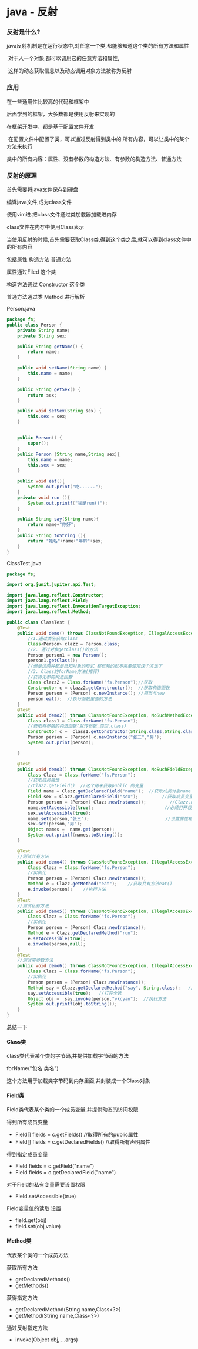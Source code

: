 # java - 反射

### 反射是什么?

​	java反射机制是在运行状态中,对任意一个类,都能够知道这个类的所有方法和属性

​	对于人一个对象,都可以调用它的任意方法和属性,

​	这样的动态获取信息以及动态调用对象方法被称为反射

### 应用

在一些通用性比较高的代码和框架中

后面学到的框架，大多数都是使用反射来实现的

在框架开发中，都是基于配置文件开发

​	在配置文件中配置了类，可以通过反射得到类中的 所有内容，可以让类中的某个方法来执行

类中的所有内容：属性、没有参数的构造方法、有参数的构造方法、普通方法 

### 反射的原理

首先需要将java文件保存到硬盘

编译java文件,成为class文件

使用vim进.把class文件通过类加载器加载进内存

class文件在内存中使用Class表示

当使用反射的时候,首先需要获取Class类,得到这个类之后,就可以得到class文件中的所有内容

包括属性 构造方法 普通方法

属性通过Filed 这个类

构造方法通过 Constructor 这个类

普通方法通过类 Method 进行解析



Person.java

```java
package fs;
public class Person {
    private String name;
    private String sex;

    public String getName() {
        return name;
    }

    public void setName(String name) {
        this.name = name;
    }

    public String getSex() {
        return sex;
    }

    public void setSex(String sex) {
        this.sex = sex;
    }


    public Person() {
        super();
    }
    public Person (String name,String sex){
        this.name = name;
        this.sex = sex;
    }

    public void eat(){
        System.out.print("吃......");
    }
    private void run (){
        System.out.printf("我是run()");
    }

    public String say(String name){
        return name+"你好";
    }
    public String toString (){
        return "姓名"+name+"年龄"+sex;
    }
}
```

ClassTest.java

```java
package fs;

import org.junit.jupiter.api.Test;

import java.lang.reflect.Constructor;
import java.lang.reflect.Field;
import java.lang.reflect.InvocationTargetException;
import java.lang.reflect.Method;

public class ClassTest {
    @Test
    public void demo() throws ClassNotFoundException, IllegalAccessException, InvocationTargetException, InstantiationException, NoSuchMethodException {
        //1.通过类名获取class
        Class<Person> clazz = Person.class;
        //2. 通过对象getClass()的方法
        Person person1 = new Person();
        person1.getClass();
        //但是这两种都是已知对象的形式 都已知的就不需要使用这个方法了
        //3. Class的forName方法(推荐)
        //获得无参的构造函数
        Class clazz2 = Class.forName("fs.Person");//获取
        Constructor c = clazz2.getConstructor();  //获取构造函数
        Person person = (Person) c.newInstance(); //相当与new
        person.eat();  //执行函数里面的方法
    }
    @Test
    public void demo2() throws ClassNotFoundException, NoSuchMethodException, IllegalAccessException, InvocationTargetException, InstantiationException {
        Class class1 = Class.forName("fs.Person");
        //获取有参数的构造函数(就传参数,类型.class)
        Constructor c =  class1.getConstructor(String.class,String.class);
        Person person = (Person) c.newInstance("张三","男");
        System.out.print(person);

    }

    @Test
    public void demo3() throws ClassNotFoundException, NoSuchFieldException, IllegalAccessException, InstantiationException {
        Class Clazz = Class.forName("fs.Person");
        //获取成员属性
        //Clazz.getField()  //这个用来获取public 的变量
        Field name = Clazz.getDeclaredField("name");  //获取成员对象name
        Field sex = Clazz.getDeclaredField("sex");         //获取成员变量 sex
        Person person = (Person) Clazz.newInstance();         //Clazz.newInstance()相当与实例化这个对象
        name.setAccessible(true);                           //必须打开权限 不然没办法获取
        sex.setAccessible(true);
        name.set(person,"张三");                             //设置属性相当与p.name = "张三"
        sex.set(person,"男");
        Object names =  name.get(person);
        System.out.printf(names.toString());
    }

    @Test
    //测试共有方法
    public void demo4() throws ClassNotFoundException, IllegalAccessException, InstantiationException, NoSuchMethodException, InvocationTargetException {
        Class Clazz = Class.forName("fs.Person");
        //实例化
        Person person = (Person) Clazz.newInstance();
        Method e = Clazz.getMethod("eat");    //获取共有方法eat()
        e.invoke(person);    //执行方法
    }
    @Test
    //测试私有方法
    public void demo5() throws ClassNotFoundException, IllegalAccessException, InstantiationException, NoSuchMethodException, InvocationTargetException {
        Class Clazz = Class.forName("fs.Person");
        //实例化
        Person person = (Person) Clazz.newInstance();
        Method e = Clazz.getDeclaredMethod("run");
        e.setAccessible(true);
        e.invoke(person,null);
    }
    @Test
    //测试带参数方法
    public void demo6() throws ClassNotFoundException, IllegalAccessException, InstantiationException, NoSuchMethodException, InvocationTargetException {
        Class Clazz = Class.forName("fs.Person");
        //实例化
        Person person = (Person) Clazz.newInstance();
        Method say = Clazz.getDeclaredMethod("say", String.class);   //得到有参数的say()方法
        say.setAccessible(true);   //打开全选
        Object obj =  say.invoke(person,"vkcyan");  //执行方法
        System.out.printf(obj.toString());
    }
}
```

总结一下

#### Class类

class类代表某个类的字节码,并提供加载字节码的方法

forName("包名.类名")

这个方法用于加载类字节码到内存里面,并封装成一个Class对象

#### FieId类

FieId类代表某个类的一个成员变量,并提供动态的访问权限

得到所有成员变量

- FieId[] fieids = c.getFields() //取得所有的public属性
- FieId[] fieids = c.getDeclaredFields()  //取得所有声明属性

得到指定成员变量

- FieId fieids = c.getField("name") 
- FieId fieids = c.getDeclaredField("name")

对于FieId的私有变量需要设置权限

- FieId.setAccessible(true)

FieId变量值的读取 设置

- fieId.get(obj)
- fieId.set(obj,value)

#### Method类

代表某个类的一个成员方法

获取所有方法

- getDeclaredMethods()
- getMethods()

获得指定方法

- getDeclaredMethod(String name,Class<?>)
- getMethod(String name,Class<?>)

通过反射指定方法

- invoke(Object obj, ...args)